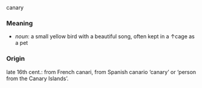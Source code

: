 canary
### Meaning
+ _noun_: a small yellow bird with a beautiful song, often kept in a ↑cage as a pet

### Origin

late 16th cent.: from French canari, from Spanish canario ‘canary’ or ‘person from the Canary Islands’.
